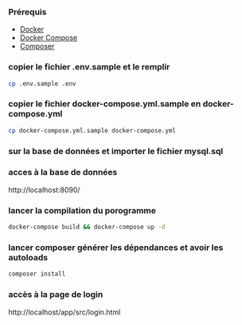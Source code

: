 ### Prérequis

- [Docker](https://www.docker.com/)
- [Docker Compose](https://docs.docker.com/compose/)
- [Composer](https://getcomposer.org/)


### copier le fichier .env.sample et le remplir
```bash
cp .env.sample .env
```

### copier le fichier docker-compose.yml.sample en docker-compose.yml
```bash
cp docker-compose.yml.sample docker-compose.yml
```

### sur la base de données et importer le fichier mysql.sql
### acces à la base de données
http://localhost:8090/

### lancer la compilation du porogramme
```bash
docker-compose build && docker-compose up -d
```

### lancer composer générer les dépendances et avoir les autoloads
```bash
composer install
```

### accès à la page de login
http://localhost/app/src/login.html
